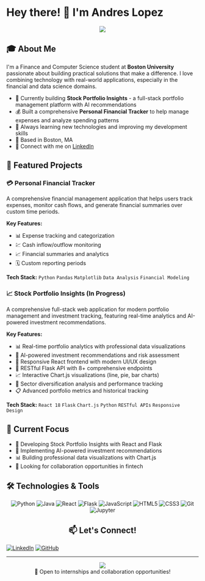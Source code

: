 # Hey there! 👋 I'm Andres Lopez

<div align="center">
  <img src="https://readme-typing-svg.herokuapp.com/?lines=Finance+and+Computer+Science;Financial+Tech+Enthusiast;Full+Stack+Developer;Always+Learning!&font=Fira%20Code&center=true&width=440&height=45&color=f75c7e&vCenter=true&size=22">
</div>

## 🎓 About Me

I'm a Finance and Computer Science student at **Boston University** passionate about building practical solutions that make a difference. I love combining technology with real-world applications, especially in the financial and data science domains.

- 🔭 Currently building **Stock Portfolio Insights** - a full-stack portfolio management platform with AI recommendations
- 💰 Built a comprehensive **Personal Financial Tracker** to help manage expenses and analyze spending patterns
- 🌱 Always learning new technologies and improving my development skills
- 📍 Based in Boston, MA
- 💼 Connect with me on [LinkedIn](https://www.linkedin.com/in/andres-lopez23/)

## 🚀 Featured Projects

### 💳 Personal Financial Tracker
A comprehensive financial management application that helps users track expenses, monitor cash flows, and generate financial summaries over custom time periods.

**Key Features:**
- 📊 Expense tracking and categorization
- 💹 Cash inflow/outflow monitoring  
- 📈 Financial summaries and analytics
- 🗓️ Custom reporting periods

**Tech Stack:** `Python` `Pandas` `Matplotlib` `Data Analysis` `Financial Modeling`

### 📈 Stock Portfolio Insights (In Progress)
A comprehensive full-stack web application for modern portfolio management and investment tracking, featuring real-time analytics and AI-powered investment recommendations.

**Key Features:**
- 📊 Real-time portfolio analytics with professional data visualizations
- 🤖 AI-powered investment recommendations and risk assessment
- 📱 Responsive React frontend with modern UI/UX design
- 🔌 RESTful Flask API with 8+ comprehensive endpoints
- 📈 Interactive Chart.js visualizations (line, pie, bar charts)
- 🎯 Sector diversification analysis and performance tracking
- 📋 Advanced portfolio metrics and historical tracking

**Tech Stack:** `React 18` `Flask` `Chart.js` `Python` `RESTful APIs` `Responsive Design`

## 🎯 Current Focus

- 🔨 Developing Stock Portfolio Insights with React and Flask
- 🤖 Implementing AI-powered investment recommendations
- 📊 Building professional data visualizations with Chart.js
- 🤝 Looking for collaboration opportunities in fintech

## 🛠️ Technologies & Tools

<div align="center">

![Python](https://img.shields.io/badge/-Python-3776AB?style=flat-square&logo=python&logoColor=white)
![Java](https://img.shields.io/badge/-Java-007396?style=flat-square&logo=java&logoColor=white)
![React](https://img.shields.io/badge/-React-61DAFB?style=flat-square&logo=react&logoColor=white)
![Flask](https://img.shields.io/badge/-Flask-000000?style=flat-square&logo=flask&logoColor=white)
![JavaScript](https://img.shields.io/badge/-JavaScript-F7DF1E?style=flat-square&logo=javascript&logoColor=black)
![HTML5](https://img.shields.io/badge/-HTML5-E34F26?style=flat-square&logo=html5&logoColor=white)
![CSS3](https://img.shields.io/badge/-CSS3-1572B6?style=flat-square&logo=css3&logoColor=white)
![Git](https://img.shields.io/badge/-Git-F05032?style=flat-square&logo=git&logoColor=white)
![Jupyter](https://img.shields.io/badge/-Jupyter-F37626?style=flat-square&logo=jupyter&logoColor=white)

## 📫 Let's Connect!

<div align="left">

[![LinkedIn](https://img.shields.io/badge/LinkedIn-0077B5?style=for-the-badge&logo=linkedin&logoColor=white)](https://www.linkedin.com/in/andres-lopez23/)
[![GitHub](https://img.shields.io/badge/GitHub-100000?style=for-the-badge&logo=github&logoColor=white)](https://github.com/AndresL230)

</div>

---

<div align="center">
  <img src="https://komarev.com/ghpvc/?username=AndresL230&color=blueviolet&style=flat-square&label=Profile+Views" />
</div>

<div align="center">
  💼 Open to internships and collaboration opportunities!
</div>
